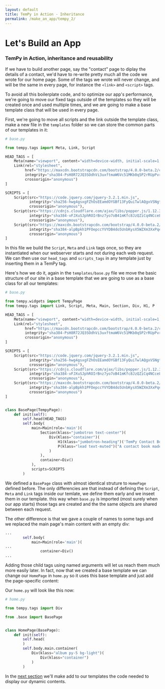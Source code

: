 ```yaml
---
layout: default
title: TemPy in Action - Inheritance
permalink: /make_an_app/tempy_2/
---
```


# Let's Build an App

### TemPy in Action, inheritance and reusability

If we have to build another page, say the "contact" page to diplay the details of a contact, we'd have to re-write pretty much all the code we wrote for our home page. Some of the tags we wrote will never change, and will be the same in every page, for instance the `<link>` and `<script>` tags.

To avoid all this boilerplate code, and to optimize our app's performance, we're going to move our fixed tags outside of the templates so they will be created once and used multiple times, and we are going to make a base template class that will be used in every page.

First, we're going to move all scripts and the link outside the template class, make a new file in the `templates` folder so we can store the common parts of our templates in it:

```python
# base.py

from tempy.tags import Meta, Link, Script

HEAD_TAGS = [
    Meta(name="viewport", content="width=device-width, initial-scale=1, shrink-to-fit=no"),
    Link(rel="stylesheet",
         href="https://maxcdn.bootstrapcdn.com/bootstrap/4.0.0-beta.2/css/bootstrap.min.css",
         integrity="sha384-PsH8R72JQ3SOdhVi3uxftmaW6Vc51MKb0q5P2rRUpPvrszuE4W1povHYgTpBfshb",
         crossorigin="anonymous")
]

SCRIPTS = [
    Script(src="https://code.jquery.com/jquery-3.2.1.min.js",
           integrity="sha256-hwg4gsxgFZhOsEEamdOYGBf13FyQuiTwlAQgxVSNgt4=",
           crossorigin="anonymous"),
    Script(src="https://cdnjs.cloudflare.com/ajax/libs/popper.js/1.12.3/umd/popper.min.js",
           integrity="sha384-vFJXuSJphROIrBnz7yo7oB41mKfc8JzQZiCq4NCceLEaO4IHwicKwpJf9c9IpFgh",
           crossorigin="anonymous"),
    Script(src="https://maxcdn.bootstrapcdn.com/bootstrap/4.0.0-beta.2/js/bootstrap.min.js",
           integrity="sha384-alpBpkh1PFOepccYVYDB4do5UnbKysX5WZXm3XxPqe5iKTfUKjNkCk9SaVuEZflJ",
           crossorigin="anonymous")
]
```

In this file we build the `Script`, `Meta` and `Link` tags once, so they are instantiated when our webserver starts and not during each web request. We can then use our `head_tags` and `scripts_tags` in any template just by inserting them in a TemPy tag.

Here's how we do it, again in the `templates/base.py` file we move the basic structure of our site in a base template that we are going to use as a base class for all our templates:

```python
# base.py

from tempy.widgets import TempyPage
from tempy.tags import Link, Script, Meta, Main, Section, Div, H1, P

HEAD_TAGS = [
    Meta(name="viewport", content="width=device-width, initial-scale=1, shrink-to-fit=no"),
    Link(rel="stylesheet",
         href="https://maxcdn.bootstrapcdn.com/bootstrap/4.0.0-beta.2/css/bootstrap.min.css",
         integrity="sha384-PsH8R72JQ3SOdhVi3uxftmaW6Vc51MKb0q5P2rRUpPvrszuE4W1povHYgTpBfshb",
         crossorigin="anonymous")
]

SCRIPTS = [
    Script(src="https://code.jquery.com/jquery-3.2.1.min.js",
           integrity="sha256-hwg4gsxgFZhOsEEamdOYGBf13FyQuiTwlAQgxVSNgt4=",
           crossorigin="anonymous"),
    Script(src="https://cdnjs.cloudflare.com/ajax/libs/popper.js/1.12.3/umd/popper.min.js",
           integrity="sha384-vFJXuSJphROIrBnz7yo7oB41mKfc8JzQZiCq4NCceLEaO4IHwicKwpJf9c9IpFgh",
           crossorigin="anonymous"),
    Script(src="https://maxcdn.bootstrapcdn.com/bootstrap/4.0.0-beta.2/js/bootstrap.min.js",
           integrity="sha384-alpBpkh1PFOepccYVYDB4do5UnbKysX5WZXm3XxPqe5iKTfUKjNkCk9SaVuEZflJ",
           crossorigin="anonymous")
]


class BasePage(TempyPage):
    def init(self):
        self.head(HEAD_TAGS)
        self.body(
            main=Main(role='main')(
                Section(klass="jumbotron text-center")(
                    Div(Klass="container")(
                        H1(klass="jumbotron-heading")('TemPy Contact Book'),
                        P(klass="lead text-muted")("A contact book made with TemPy."),
                    )
                ),
                container=Div()
            ),
            scripts=SCRIPTS
        )
```

We defined a `BasePage` class with almost identical struture to `HomePage` defined before. The only differencies are that instead of defining the `Script`, `Meta` and `Link` tags inside our temlate, we define them early and we inseet them in our template. this way when `base.py` is imported (most surely when our app starts) those tags are created and the the same objects are shared between each request.

The other difference is that we gave a couple of names to some tags and we replaced the main page's main content with an empty div:

```python
...
        self.body(
            main=Main(role='main')(
...
                container=Div()
...
```

Adding those child tags using named arguments will let us reach them much more easily later. In fact, now that we created a base template we can change our `HomePage` in `home.py` so it uses this base template and just add the page-specific content:

Our `home.py` will look like this now:

```python
# home.py

from tempy.tags import Div

from .base import BasePage


class HomePage(BasePage):
    def init(self):
        self.head(
        )
        self.body.main.container(
            Div(klass="album py-5 bg-light")(
                Div(klass="container")
            )
        )
```

In the [next section](../tempy_3/) we'll make add to our templates the code needed to display our dynamic contents.
